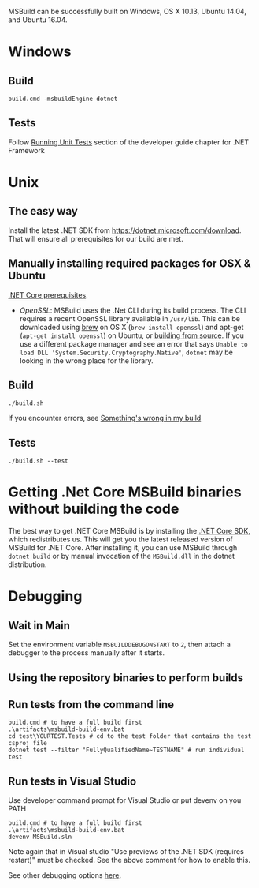 MSBuild can be successfully built on Windows, OS X 10.13, Ubuntu 14.04, and Ubuntu 16.04.

# Windows

## Build

`build.cmd -msbuildEngine dotnet`

## Tests

Follow [Running Unit Tests](Building-Testing-and-Debugging-on-Full-Framework-MSBuild.md#running-unit-tests) section of the developer guide chapter for .NET Framework

# Unix

## The easy way

Install the latest .NET SDK from https://dotnet.microsoft.com/download. That will ensure all prerequisites for our build are met.

## Manually installing required packages for OSX & Ubuntu

[.NET Core prerequisites](https://github.com/dotnet/core/blob/main/Documentation/prereqs.md).

* *OpenSSL*: MSBuild uses the .Net CLI during its build process. The CLI requires a recent OpenSSL library available in `/usr/lib`. This can be downloaded using [brew](https://brew.sh/) on OS X (`brew install openssl`) and apt-get (`apt-get install openssl`) on Ubuntu, or [building from source](https://wiki.openssl.org/index.php/Compilation_and_Installation#Mac). If you use a different package manager and see an error that says `Unable to load DLL 'System.Security.Cryptography.Native'`, `dotnet` may be looking in the wrong place for the library.

## Build

`./build.sh`

If you encounter errors, see [Something's wrong in my build](Something's-wrong-in-my-build.md)

## Tests

`./build.sh --test`

# Getting .Net Core MSBuild binaries without building the code

The best way to get .NET Core MSBuild is by installing the [.NET Core SDK](https://github.com/dotnet/core-sdk), which redistributes us. This will get you the latest released version of MSBuild for .NET Core. After installing it, you can use MSBuild through `dotnet build` or by manual invocation of the `MSBuild.dll` in the dotnet distribution.

# Debugging

## Wait in Main

Set the environment variable `MSBUILDDEBUGONSTART` to `2`, then attach a debugger to the process manually after it starts.

## Using the repository binaries to perform builds

## Run tests from the command line

```shell
build.cmd # to have a full build first
.\artifacts\msbuild-build-env.bat
cd test\YOURTEST.Tests # cd to the test folder that contains the test csproj file
dotnet test --filter "FullyQualifiedName~TESTNAME" # run individual test
```

## Run tests in Visual Studio

Use developer command prompt for Visual Studio or put devenv on you PATH

```shell
build.cmd # to have a full build first
.\artifacts\msbuild-build-env.bat
devenv MSBuild.sln
```

Note again that in Visual studio "Use previews of the .NET SDK (requires restart)" must be checked. See the above comment for how to enable this.

See other debugging options [here](./Building-Testing-and-Debugging-on-Full-Framework-MSBuild.md#Debugging-MSBuild).